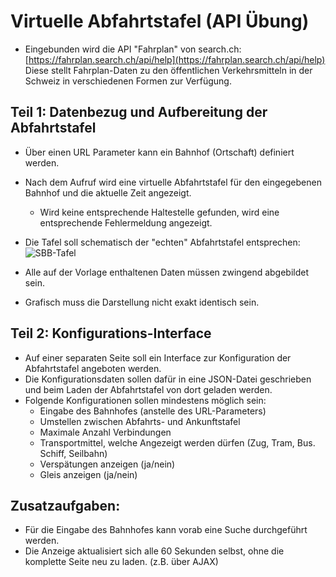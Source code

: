 # Virtuelle Abfahrtstafel (API Übung)
-	Eingebunden wird die API "Fahrplan" von search.ch: [https://fahrplan.search.ch/api/help](https://fahrplan.search.ch/api/help)
Diese stellt Fahrplan-Daten zu den öffentlichen Verkehrsmitteln in der Schweiz in verschiedenen Formen zur Verfügung.

## Teil 1: Datenbezug und Aufbereitung der Abfahrtstafel
-	Über einen URL Parameter kann ein Bahnhof (Ortschaft) definiert werden. 
-	Nach dem Aufruf wird eine virtuelle Abfahrtstafel für den eingegebenen Bahnhof und die aktuelle Zeit angezeigt.
	-	Wird keine entsprechende Haltestelle gefunden, wird eine entsprechende Fehlermeldung angezeigt.
-	Die Tafel soll schematisch der "echten" Abfahrtstafel entsprechen:
![SBB-Tafel](/ilv.307/assets/images/sbb-tafel.png)

-	Alle auf der Vorlage enthaltenen Daten müssen zwingend abgebildet sein.
-	Grafisch muss die Darstellung nicht exakt identisch sein. 

## Teil 2: Konfigurations-Interface
- Auf einer separaten Seite soll ein Interface zur Konfiguration der Abfahrtstafel angeboten werden.
- Die Konfigurationsdaten sollen dafür in eine JSON-Datei geschrieben und beim Laden der Abfahrtstafel von dort geladen werden.
- Folgende Konfigurationen sollen mindestens möglich sein:
	- Eingabe des Bahnhofes (anstelle des URL-Parameters)
	-  Umstellen zwischen Abfahrts- und Ankunftstafel
	- Maximale Anzahl Verbindungen
	- Transportmittel, welche Angezeigt werden dürfen (Zug, Tram, Bus. Schiff, Seilbahn)
	- Verspätungen anzeigen (ja/nein)
	- Gleis anzeigen (ja/nein)


## Zusatzaufgaben: 
- Für die Eingabe des Bahnhofes kann vorab eine Suche durchgeführt werden.
- Die Anzeige aktualisiert sich alle 60 Sekunden selbst, ohne die komplette Seite neu zu laden. (z.B. über AJAX)
<!--stackedit_data:
eyJoaXN0b3J5IjpbMTEzNjE1NjA5NywxODIzOTg4NzkyLC0xMD
U5NjE5MTA0LC0xNDIwNjEyOTY4XX0=
-->